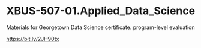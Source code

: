 # XBUS-507-01.Applied_Data_Science
Materials for Georgetown Data Science certificate. 
 program-level evaluation
 
https://bit.ly/2JH90tx
